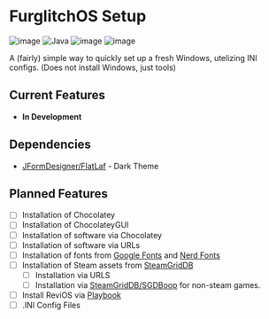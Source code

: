 # FurglitchOS Setup
![image](https://img.shields.io/badge/Windows-0078d4?style=for-the-badge&logo=windows-11&logoColor=white)
![Java](https://img.shields.io/badge/java-%23ED8B00.svg?style=for-the-badge&logo=openjdk&logoColor=white)
![image](https://img.shields.io/badge/VSCode-0078D4?style=for-the-badge&logo=visual%20studio%20code&logoColor=white) 
![image](https://img.shields.io/badge/Chocolatey-628BAD?style=for-the-badge&logo=chocolatey&logoColor=fff)

A (fairly) simple way to quickly set up a fresh Windows, utelizing INI configs. (Does not install Windows, just tools)

## Current Features
* **In Development**

## Dependencies
* [JFormDesigner/FlatLaf](https://github.com/JFormDesigner/FlatLaf) - Dark Theme

## Planned Features
* [ ] Installation of Chocolatey
* [ ] Installation of ChocolateyGUI
* [ ] Installation of software via Chocolatey
* [ ] Installation of software via URLs
* [ ] Installation of fonts from [Google Fonts](https://github.com/google/fonts) and [Nerd Fonts](https://github.com/ryanoasis/nerd-fonts)
* [ ] Installation of Steam assets from [SteamGridDB](https://www.steamgriddb.com/)
  * [ ] Installation via URLS
  * [ ] Installation via [SteamGridDB/SGDBoop](https://github.com/SteamGridDB/SGDBoop) for non-steam games.
* [ ] Install ReviOS via [Playbook](https://github.com/meetrevision/playbook)
* [ ] .INI Config Files
